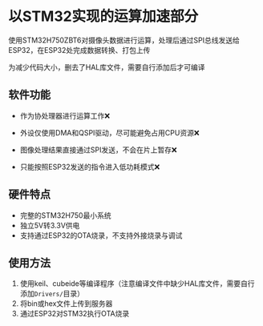 # 以STM32实现的运算加速部分

使用STM32H750ZBT6对摄像头数据进行运算，处理后通过SPI总线发送给ESP32，在ESP32处完成数据转换、打包上传

为减少代码大小，删去了HAL库文件，需要自行添加后才可编译

## 软件功能

* 作为协处理器进行运算工作❌
* 外设仅使用DMA和QSPI驱动，尽可能避免占用CPU资源❌
* 图像处理结果直接通过SPI发送，不会在片上暂存❌

* 只能按照ESP32发送的指令进入低功耗模式❌

## 硬件特点

* 完整的STM32H750最小系统
* 独立5V转3.3V供电
* 支持通过ESP32的OTA烧录，不支持外接烧录与调试

## 使用方法

1. 使用keil、cubeide等编译程序（注意编译文件中缺少HAL库文件，需要自行添加`Drivers/`目录）
2. 将bin或hex文件上传到服务器
3. 通过ESP32对STM32执行OTA烧录


